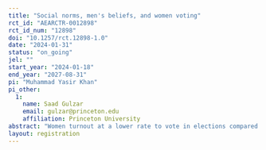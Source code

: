 ```yaml
---
title: "Social norms, men's beliefs, and women voting"
rct_id: "AEARCTR-0012898"
rct_id_num: "12898"
doi: "10.1257/rct.12898-1.0"
date: "2024-01-31"
status: "on_going"
jel: ""
start_year: "2024-01-18"
end_year: "2027-08-31"
pi: "Muhammad Yasir Khan"
pi_other:
  1:
    name: Saad Gulzar
    email: gulzar@princeton.edu
    affiliation: Princeton University
abstract: "Women turnout at a lower rate to vote in elections compared to men in many societies. We investigate if the low turnout is the result of misbeliefs about social norms or misbeliefs of men about how women vote. We plan implement two interventions: (i) provide correct information support for women voting among men of the community, and (ii) correct beliefs about alignment between candidate choices of women and men in elections. We will study the effect of these interventions on turnout decisions of women. "
layout: registration
---
```


